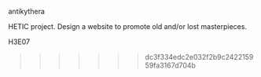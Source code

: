 antikythera

HETIC project. Design a website to promote old and/or lost masterpieces.

H3E07

>>>>>>> dc3f334edc2e032f2b9c242215959fa3167d704b
